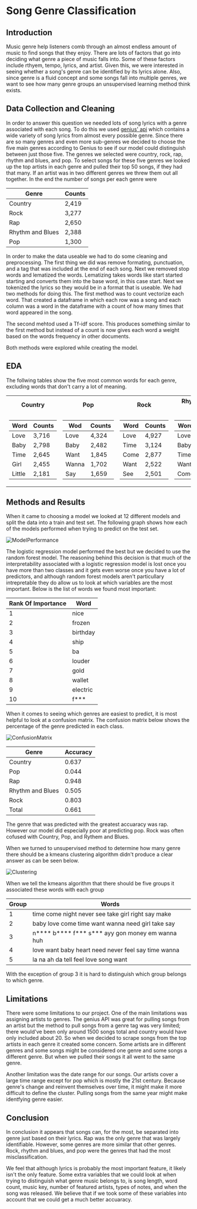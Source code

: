 # Song Genre Classification

## Introduction

Music genre help listeners comb through an almost endless amount of music to find songs that they enjoy. There are lots of factors that go into deciding what genre a piece of music falls into. Some of these factors include rthyem, tempo, lyrics, and artist. Given this, we were interested in seeing whether a song's genre can be identified by its lyrics alone. Also, since genre is a fluid concept and some songs fall into multiple genres, we want to see how many genre groups an unsupervised learning method think exists.

## Data Collection and Cleaning

In order to answer this question we needed lots of song lyrics with a genre associated with each song. To do this we used [genius' api](https://docs.genius.com/) which contains a wide variety of song lyrics from almost every possible genre. Since there are so many genres and even more sub-genres we decided to choose the five main genres according to Genius to see if our model could distinguish between just those five. The genres we selected were country, rock, rap, rhythm and blues, and pop. To select songs for these five genres we looked up the top artists in each genre and pulled their top 50 songs, if they had that many. If an artist was in two different genres we threw them out all together. In the end the number of songs per each genre were


| Genre  | Counts |
| ------------- | ------------- |
| Country  | 2,419  |
| Rock  | 3,277  |
| Rap  | 2,650  |
| Rhythm and Blues  | 2,388  |
| Pop  | 1,300  |


In order to make the data useable we had to do some cleaning and preprocessing. The first thing we did was remove formating, punctuation, and a tag that was included at the end of each song. Next we removed stop words and lematized the words. Lematizing takes words like start started starting and converts them into the base word, in this case start. Next we tokenized the lyrics so they would be in a format that is useable. We had two methods for doing this. The first method was to count vectorize each word. That created a dataframe in which each row was a song and each column was a word in the dataframe with a count of how many times that word appeared in the song.

The second mehtod used a Tf-idf score. This produces something similar to the first method but instead of a count is now gives each word a weight based on the words frequency in other documents.

Both methods were explored while creating the model. 


## EDA

The follwing tables show the five most common words for each genre, excluding words that don't carry a lot of meaning.

<table>
<tr><th>Country </th><th>Pop</th><th>Rock</th><th>Rhythm and Blues</th><th>Rap</th></tr>
<tr><td>

| Word  | Counts |
| ------------- | ------------- |
| Love  | 3,716  |
| Baby  | 2,798  |
| Time  | 2,645  |
| Girl  | 2,455  |
| Little  | 2,181  |
  
</td><td>  

| Wod  | Counts |
| ------------- | ------------- |
| Love  | 4,324  |
| Baby  | 2,482  |
| Want  | 1,845  |
| Wanna  | 1,702  |
| Say  | 1,659  |
  
</td><td> 

| Word  | Counts |
| ------------- | ------------- |
| Love  | 4,927  |
| Time  | 3,124  |
| Come  | 2,877  |
| Want  | 2,522  |
| See  | 2,501  |

</td><td>

| Word  | Counts |
| ------------- | ------------- |
| Love  | 11,976  |
| Baby  | 7,442  |
| Time  | 3,539  |
| Want  | 3,332  |
| Come  | 3,225  |

</td><td>

| Word  | Counts |
| ------------- | ------------- |
| N****  | 17,797  |
| B****  | 11,546  |
| F***  | 7,819  |
| S***  | 7,487  |
| Love  | 4,592  |

</td></tr> </table> 

## Methods and Results

When it came to choosing a model we looked at 12 different models and split the data into a train and test set. The following graph shows how each of the models performed when trying to predict on the test set.

![ModelPerformance](Images/Model-Performance-Graph.JPG)

The logistic regression model performed the best but we decided to use the random forest model. The reasoning behind this decision is that much of the interpretability associated with a logistic regression model is lost once you have more than two classes and it gets even worse once you have a lot of predictors, and although random forest models aren't particullary intrepretable they do allow us to look at which variables are the most important. Below is the list of words we found most important:

| Rank Of Importance  | Word |
| ------------- | ------------- |
| 1  | nice |
| 2  | frozen  |
| 3  | birthday  |
| 4  | ship  |
| 5  | ba  |
| 6  | louder  |
| 7  | gold  |
| 8  | wallet  |
| 9  | electric  |
| 10  | f***  |

When it comes to seeing which genres are easiest to predict, it is most helpful to look at a confusion matrix. The confusion matrix below shows the percentage of the genre predicted in each class.

![ConfusionMatrix](Images/Confusion-Matrix.JPG)

| Genre  | Accuracy |
| ------------- | ------------- |
| Country  | 0.637  |
| Pop  | 0.044 |
| Rap  | 0.948  |
| Rhythm and Blues  | 0.505  |
| Rock  | 0.803  |
| Total  | 0.661  |

The genre that was predicted with the greatest accuaracy was rap. However our model did especially poor at predicting pop. Rock was often cofused with Country, Pop, and Rythem and Blues. 

When we turned to unsupervised method to determine how many genre there should be a kmeans clustering algorithm didn't produce a clear answer as can be seen below.

![Clustering](Images/Num-Of-Clusters.JPG)

When we tell the kmeans algorithm that there should be five groups it associated these words with each group

| Group  | Words |
| ------------- | ------------- |
| 1  | time come night never see take girl right say make |
| 2  | baby love come time want wanna need girl take say  |
| 3  | n**** b**** f*** s*** ayy gon money em wanna huh  |
| 4  | love want baby heart need never feel say time wanna  |
| 5  | la na ah da tell feel love song want  |

With the exception of group 3 it is hard to distinguish which group belongs to which genre.

## Limitations

There were some limitations to our project. One of the main limitations was assigning artists to genres. The genius API was great for pulling songs from an artist but the method to pull songs from a genre tag was very limited; there would've been only around 1500 songs total and country would have only included about 20. So when we decided to scrape songs from the top artists in each genre it created some concern. Some artists are in different genres and some songs might be considered one genre and some songs a different genre. But when we pulled their songs it all went to the same genre.

Another limitation was the date range for our songs. Our artists cover a large time range except for pop which is mostly the 21st century. Because genre's change and reinvent themselves over time, it might make it more difficult to define the cluster. Pulling songs from the same year might make identfying genre easier.

## Conclusion

In conclusion it appears that songs can, for the most, be separated into genre just based on their lyrics. Rap was the only genre that was largely identifiable. However, some genres are more similar that other genres. Rock, rhythm and blues, and pop were the genres that had the most misclassification. 

We feel that although lyrics is probably the most important feature, it likely isn't the only feature. Some extra variables that we could look at when trying to distinguish what genre music belongs to, is song length, word count, music key, number of featured artists, types of notes, and when the song was released. We believe that if we took some of these variables into account that we could get a much better accuaracy. 

